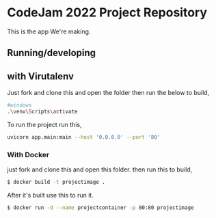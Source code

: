 # CodeJam 2022 Project Repository

This is the app We're making.

## Running/developing

## with Virutalenv

Just fork and clone this and open the folder then run the below to build,
```bash
#windows
.\venv\Scripts\activate
```

To run the project run this,
```bash
uvicorn app.main:main --host '0.0.0.0' --port '80'
```

### With Docker

just fork and clone this and open this folder.
then run this to build,
```bash
$ docker build -t projectimage .
```

After it's built use this to run it.
```bash
$ docker run -d --name projectcontainer -p 80:80 projectimage
```
